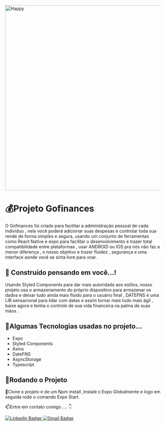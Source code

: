 &nbsp;&nbsp;&nbsp;&nbsp;&nbsp;&nbsp;&nbsp;&nbsp;&nbsp;&nbsp;&nbsp;&nbsp;&nbsp;&nbsp;&nbsp;&nbsp;&nbsp; &nbsp; &nbsp; &nbsp; &nbsp; <img width="600" 
  src="https://www.imagemhost.com.br/images/2021/07/20/GoFinances-Ignite-Copy.png"  alt="Happy">
  
# 💰Projeto Gofinances
 <div>  
<p >O Gofinances foi criado para facilitar a administração pessoal de cada indivíduo , nela você poderá adicionar suas despesas e controlar toda sua rende de forma simples e segura, usando um conjunto de ferramentas como React Native e expo para facilitar o desenvolvimento e trazer total compatibilidade entre plataformas , usar ANDROID ou IOS pra nós não faz a menor diferença , o nosso objetivo e trazer fluidez , segurança e uma interface aonde você se sinta livre para voar. </p>
</div>

## 📳 Construído pensando em você...!

Usando Styled Components para dar mais autoridade aos estilos, nosso projeto usa o armazenamento do próprio dispositivo para armazenar os dados e deixar tudo ainda mais fluido para o usuário final , DATEFNS é uma LIB sensacional para lidar com datas e assim tornar mais tudo mais ágil , baixe agora e tenha o controle de sua vida financeira na palma de suas mãos .

## 🚀Algumas Tecnologias usadas no projeto...

 - Expo
 - Styled Components
 - Axios
 - DateFNS
 - AsyncStorage
 - Typescript

## 📲Rodando o Projeto

🎇Clone o projeto e de um Npm install ,Instale o Expo Globalmente e logo em seguida rode o comando Expo Start.


📫Entre em contato  comigo .... 👇

[![Linkedin Badge](https://img.shields.io/badge/-Paulo%20Azevedo-0077B5?style=flat-square&logo=Linkedin&logoColor=white&link=https://www.linkedin.com/in/pauloemidio/)  ](https://www.linkedin.com/in/pauloemidio/)
[![Gmail Badge](https://img.shields.io/badge/-pauloemidioazevedo@gmail.com-D14836?style=flat-square&logo=Gmail&logoColor=white&link=mailto:pauloemidioazevedo@gmail.com)](mailto:pauloemidioazevedo@gmail.com)

